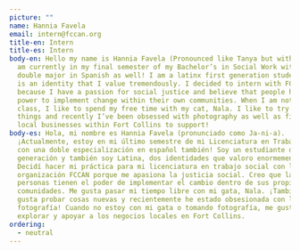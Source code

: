```yaml
---
picture: ""
name: Hannia Favela
email: intern@fccan.org
title-en: Intern
title-es: Intern
body-en: Hello my name is Hannia Favela (Pronounced like Tanya but with an H). I
  am currently in my final semester of my Bachelor’s in Social Work with a
  double major in Spanish as well! I am a latinx first generation student, which
  is an identity that I value tremendously. I decided to intern with FCCAN
  because I have a passion for social justice and believe that people have the
  power to implement change within their own communities. When I am not in
  class, I like to spend my free time with my cat, Nala. I like to try new
  things and recently I’ve been obsessed with photography as well as finding
  local businesses within Fort Collins to support!
body-es: Hola, mi nombre es Hannia Favela (pronunciado como Ja-ni-a).
  ¡Actualmente, estoy en mi último semestre de mi Licenciatura en Trabajo Social
  con una doble especialización en español también! Soy un estudiante de primera
  generación y también soy Latina, dos identidades que valoro enormemente.
  Decidí hacer mi práctica para mi licenciatura en trabajo social con la
  organización FCCAN porque me apasiona la justicia social. Creo que las
  personas tienen el poder de implementar el cambio dentro de sus propias
  comunidades. Me gusta pasar mi tiempo libre con mi gata, Nala. ¡También Me
  gusta probar cosas nuevas y recientemente he estado obsesionada con la
  fotografía! Cuando no estoy con mi gata o tomando fotografía, me gusta
  explorar y apoyar a los negocios locales en Fort Collins.
ordering:
  - neutral
---
```

